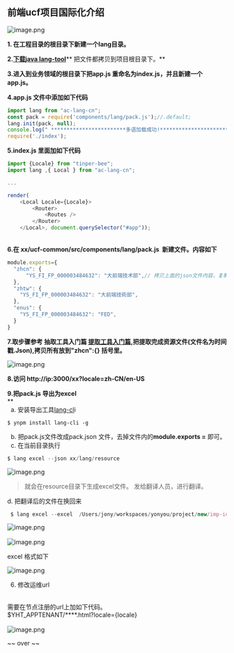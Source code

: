 <a name="ADWIW"></a>
## 前端ucf项目国际化介绍

![image.png](http://design.yonyoucloud.com/static/yuque/0/2019/png/319615/1573110169825-d09a2649-3049-461d-940d-7c84f5c8bdf4.png#align=left&display=inline&height=1199&name=image.png&originHeight=1199&originWidth=309&size=105257&status=done&width=309)

**1. 在工程目录的根目录下新建一个lang目录。**

**2.**[**下载java lang-tool**](http://iuap-design-cdn.oss-cn-beijing.aliyuncs.com/static/mdd/lang-tool.zip)** 把文件都拷贝到项目根目录下。**

**3.进入到业务领域的根目录下把app.js 重命名为index.js，并且新建一个app.js。**

**4.app.js 文件中添加如下代码**<br />

```javascript
import lang from "ac-lang-cn";
const pack = require('components/lang/pack.js');//.default;
lang.init(pack, null);
console.log(" ************************多语加载成功!***************************");
require('./index');
```

**5.index.js 里面加如下代码**

```javascript
import {Locale} from "tinper-bee";
import lang ,{ Local } from "ac-lang-cn";

...

render(
	<Local Locale={Locale}>
		<Router>
			<Routes />
		</Router>
	</Local>, document.querySelector("#app"));

```
 <br />**6.在 xx/ucf-common/src/components/lang/pack.js  新建文件。内容如下**<br />

```javascript
module.exports={
  "zhcn": {
      "YS_FI_FP_000003484632": "大前端技术部",// 拷贝上面的json文件内容，复制到此即可
  },
  "zhtw": {
    "YS_FI_FP_000003484632": "大前端技術部",
  },
  "enus": {
    "YS_FI_FP_000003484632": "FED",
  }
}
```

**7.取步骤参考 抽取工具入门篇 [提取工具入门篇](https://www.yuque.com/gpgy5k/ucf/gt5yld),把提取完成资源文件(文件名为时间戳.Json),拷贝所有放到"zhcn":{} 括号里。**

![image.png](http://design.yonyoucloud.com/static/yuque/0/2019/png/319615/1571731986681-840a1f59-69d9-46f4-b234-2b1f6cc917fd.png#align=left&display=inline&height=183&name=image.png&originHeight=183&originWidth=251&size=14892&status=done&width=251)

**8.访问 http://ip:3000/xx?locale=zh-CN/en-US**

**9.把pack.js 导出为excel**<br />**<br />  a. 安装导出工具[lang-cl](https://package.yonyoucloud.com/#/package/bGFuZy1jbGk=)i<br />

```
$ ynpm install lang-cli -g
```
  b. 把pack.js文件改成pack.json 文件，去掉文件内的**module.exports =** 即可。<br />  c. 在当前目录执行
```javascript
$ lang excel --json xx/lang/resource
```

![image.png](http://design.yonyoucloud.com/static/yuque/0/2019/png/319615/1571732021277-01979d04-5143-4b56-a563-bf6fe45bd71f.png#align=left&display=inline&height=207&name=image.png&originHeight=207&originWidth=244&size=16561&status=done&width=244)<br />

> 就会在resource目录下生成excel文件。
> 发给翻译人员，进行翻译。 

d. 把翻译后的文件在换回来 
```javascript
 $ lang excel --excel  /Users/jony/workspaces/yonyou/project/new/imp-iot-alarm-fe/lang/resource/1571710782275.xlsx
```

![image.png](http://design.yonyoucloud.com/static/yuque/0/2019/png/319615/1571732830698-d0e30f9c-d797-4609-927f-043b0a56f7c5.png#align=left&display=inline&height=160&name=image.png&originHeight=160&originWidth=997&size=43318&status=done&width=997)<br />
<br />![image.png](http://design.yonyoucloud.com/static/yuque/0/2019/png/319615/1571734218477-91f46d1b-035e-4fd5-8b1f-4101afc29e30.png#align=left&display=inline&height=144&name=image.png&originHeight=144&originWidth=250&size=13785&status=done&width=250)

excel 格式如下

![image.png](http://design.yonyoucloud.com/static/yuque/0/2019/png/319615/1571819361461-51c0fbeb-4b8f-4d59-9d83-4272cda7ecee.png#align=left&display=inline&height=173&name=image.png&originHeight=173&originWidth=785&size=43754&status=done&width=785)

6. 修改运维url


<br />需要在节点注册的url上加如下代码。<br />$YHT_APPTENANT/****.html?locale={locale}<br />
<br />![image.png](http://design.yonyoucloud.com/static/yuque/0/2019/png/319615/1572322653535-20ec9183-d65d-4e7c-81ec-dea5b57d0ace.png#align=left&display=inline&height=555&name=image.png&originHeight=555&originWidth=746&size=76382&status=done&width=746)

~~ over ~~
